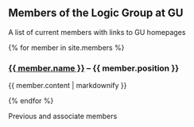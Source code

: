## Members of the Logic Group at GU

A list of current members with links to GU homepages

{% for member in site.members %}
  <h3><a href="{{ member.homepage }}">{{ member.name }}</a> – {{ member.position }}</h3>
  <p>{{ member.content | markdownify }}</p>
{% endfor %}

Previous and associate members
